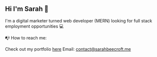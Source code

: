 ## Hi I'm Sarah 👋

I'm a digital marketer turned web developer (MERN) looking for full stack employment opportunities 💻

📭 How to reach me:

Check out my portfolio [here](https://portfolio.sarahbeecroft.me/)
Email: contact@sarahbeecroft.me
